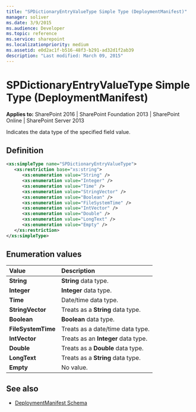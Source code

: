 ```yaml
---
title: "SPDictionaryEntryValueType Simple Type (DeploymentManifest)"
manager: soliver
ms.date: 3/9/2015
ms.audience: Developer
ms.topic: reference
ms.service: sharepoint
ms.localizationpriority: medium
ms.assetid: e0d2ac1f-b516-48f3-b291-ad32d1f2ab39
description: "Last modified: March 09, 2015"
---
```


# SPDictionaryEntryValueType Simple Type (DeploymentManifest)

**Applies to:** SharePoint 2016 | SharePoint Foundation 2013 | SharePoint Online | SharePoint Server 2013 
  
Indicates the data type of the specified field value.

## Definition

```XML
<xs:simpleType name="SPDictionaryEntryValueType">
   <xs:restriction base="xs:string">
      <xs:enumeration value="String" />
      <xs:enumeration value="Integer" />
      <xs:enumeration value="Time" />
      <xs:enumeration value="StringVector" />
      <xs:enumeration value="Boolean" />
      <xs:enumeration value="FileSystemTime" />
      <xs:enumeration value="IntVector" />
      <xs:enumeration value="Double" />
      <xs:enumeration value="LongText" />
      <xs:enumeration value="Empty" />
   </xs:restriction>
</xs:simpleType>

```

## Enumeration values

|**Value**|**Description**|
|:-----|:-----|
|**String** <br/> |**String** data type.  <br/> |
|**Integer** <br/> |**Integer** data type.  <br/> |
|**Time** <br/> |Date/time data type.  <br/> |
|**StringVector** <br/> |Treats as a **String** data type.  <br/> |
|**Boolean** <br/> |**Boolean** data type.  <br/> |
|**FileSystemTime** <br/> |Treats as a date/time data type.  <br/> |
|**IntVector** <br/> |Treats as an **Integer** data type.  <br/> |
|**Double** <br/> |Treats as a **Double** data type.  <br/> |
|**LongText** <br/> |Treats as a **String** data type.  <br/> |
|**Empty** <br/> |No value.  <br/> |
   
## See also

- [DeploymentManifest Schema](deploymentmanifest-schema.md)

